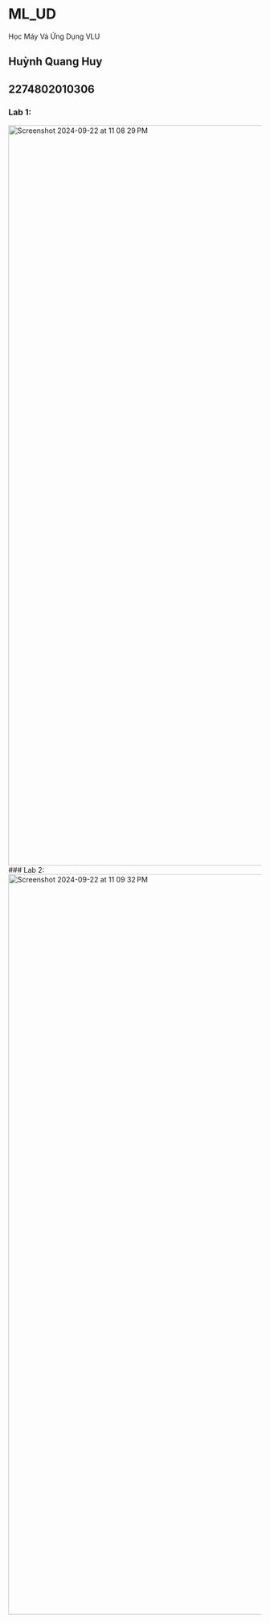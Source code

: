 # ML_UD
Học Máy Và Ứng Dụng VLU
## Huỳnh Quang Huy
## 2274802010306
### Lab 1:
<img width="1470" alt="Screenshot 2024-09-22 at 11 08 29 PM" src="https://github.com/user-attachments/assets/94b28fe8-7baf-4b5d-a852-83fa5f032ae7">
### Lab 2:
<img width="1470" alt="Screenshot 2024-09-22 at 11 09 32 PM" src="https://github.com/user-attachments/assets/9631c41d-c497-4ccd-9ead-1ec148e03c0f">

